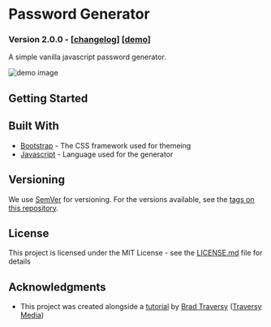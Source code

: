 # Password Generator

### Version 2.0.0 - [[changelog](https://github.com/marchershey/Password-Generator/blob/master/CHANGELOG.md)] [[demo](https://marchershey.github.io/Password-Generator/src/)]

A simple vanilla javascript password generator.

![demo image](https://i.imgur.com/Gj7s1d9.png)

## Getting Started

## Built With

- [Bootstrap](https://getbootstrap.com/) - The CSS framework used for themeing
- [Javascript](https://javascript.info/intro) - Language used for the generator

## Versioning

We use [SemVer](http://semver.org/) for versioning. For the versions available, see the [tags on this repository](https://github.com/marchershey/Password-Generator/tags).

## License

This project is licensed under the MIT License - see the [LICENSE.md](LICENSE.md) file for details

## Acknowledgments

- This project was created alongside a [tutorial](https://www.youtube.com/watch?v=duNmhKgtcsI&t=901s) by [Brad Traversy](https://twitter.com/traversymedia) ([Traversy Media](https://www.youtube.com/channel/UC29ju8bIPH5as8OGnQzwJyA))

